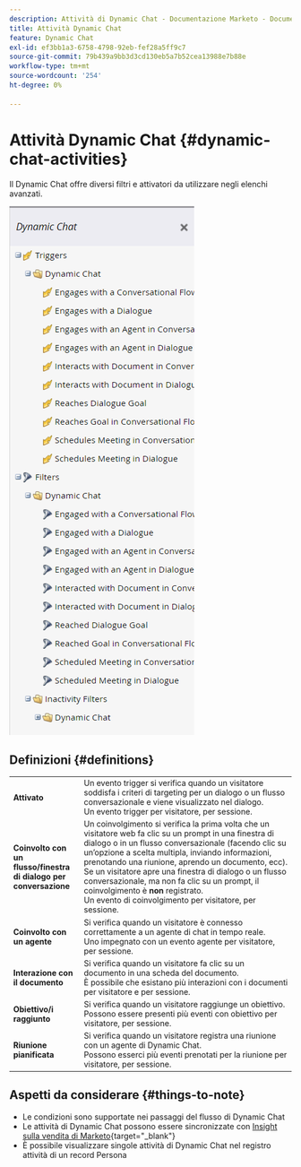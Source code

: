 ```yaml
---
description: Attività di Dynamic Chat - Documentazione Marketo - Documentazione del prodotto
title: Attività Dynamic Chat
feature: Dynamic Chat
exl-id: ef3bb1a3-6758-4798-92eb-fef28a5ff9c7
source-git-commit: 79b439a9bb3d3cd130eb5a7b52cea13988e7b88e
workflow-type: tm+mt
source-wordcount: '254'
ht-degree: 0%

---
```


# Attività Dynamic Chat {#dynamic-chat-activities}

Il Dynamic Chat offre diversi filtri e attivatori da utilizzare negli elenchi avanzati.

![](assets/dynamic-chat-activities-1.png)

## Definizioni {#definitions}

<table>
<thead>
<tbody>
  <tr>
    <td style="width:25%"><b>Attivato</b></td>
    <td>Un evento trigger si verifica quando un visitatore soddisfa i criteri di targeting per un dialogo o un flusso conversazionale e viene visualizzato nel dialogo.
    <br>Un evento trigger per visitatore, per sessione.</td>
  </tr>
  <tr>
    <td style="width:25%"><b>Coinvolto con un flusso/finestra di dialogo per conversazione</b></td>
    <td>Un coinvolgimento si verifica la prima volta che un visitatore web fa clic su un prompt in una finestra di dialogo o in un flusso conversazionale (facendo clic su un’opzione a scelta multipla, inviando informazioni, prenotando una riunione, aprendo un documento, ecc). Se un visitatore apre una finestra di dialogo o un flusso conversazionale, ma non fa clic su un prompt, il coinvolgimento è <b>non</b> registrato. 
    <br>Un evento di coinvolgimento per visitatore, per sessione.</td>
  </tr>
   <tr>
    <td style="width:25%"><b>Coinvolto con un agente</b></td>
    <td>Si verifica quando un visitatore è connesso correttamente a un agente di chat in tempo reale.
    <br>Uno impegnato con un evento agente per visitatore, per sessione.</td>
  </tr>
  <tr>
    <td style="width:25%"><b>Interazione con il documento</b></td>
    <td>Si verifica quando un visitatore fa clic su un documento in una scheda del documento.
    <br>È possibile che esistano più interazioni con i documenti per visitatore e per sessione.</td>
  </tr>
  <tr>
    <td style="width:25%"><b>Obiettivo/i raggiunto</b></td>
    <td>Si verifica quando un visitatore raggiunge un obiettivo. <br>Possono essere presenti più eventi con obiettivo per visitatore, per sessione.</td>
  </tr>
  <tr>
    <td style="width:25%"><b>Riunione pianificata</b></td>
    <td>Si verifica quando un visitatore registra una riunione con un agente di Dynamic Chat.
    <br>Possono esserci più eventi prenotati per la riunione per visitatore, per sessione.</td>
  </tr>
</tbody>
</table>

## Aspetti da considerare {#things-to-note}

* Le condizioni sono supportate nei passaggi del flusso di Dynamic Chat
* Le attività di Dynamic Chat possono essere sincronizzate con [Insight sulla vendita di Marketo](/help/marketo/product-docs/marketo-sales-insight/msi-for-salesforce/features/dynamic-chat-integration.md){target="_blank"}
* È possibile visualizzare singole attività di Dynamic Chat nel registro attività di un record Persona
